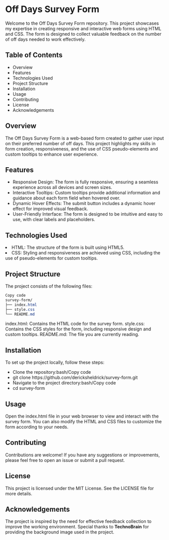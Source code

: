<h1>Off Days Survey Form</h1>
Welcome to the Off Days Survey Form repository. This project showcases my expertise in creating responsive and interactive web forms using HTML and CSS. The form is designed to collect valuable feedback on the number of off days needed to work effectively.

<h2>Table of Contents</h2>
<ul>
<li>Overview</li>
<li>Features</li>
<li>Technologies Used</li>
<li>Project Structure</li>
<li>Installation</li>
<li>Usage</li>
<li>Contributing</li>
<li>License</li>
<li>Acknowledgements</li>
</ul>

<h2>Overview</h2>
The Off Days Survey Form is a web-based form created to gather user input on their preferred number of off days. This project highlights my skills in form creation, responsiveness, and the use of CSS pseudo-elements and custom tooltips to enhance user experience.

<h2>Features</h2>
<ul>
<li>Responsive Design: The form is fully responsive, ensuring a seamless experience across all devices and screen sizes.</li>
<li>Interactive Tooltips: Custom tooltips provide additional information and guidance about each form field when hovered over.</li>
<li>Dynamic Hover Effects: The submit button includes a dynamic hover effect for improved visual feedback.</li>
<li>User-Friendly Interface: The form is designed to be intuitive and easy to use, with clear labels and placeholders.</li>
</ul>
<h2>Technologies Used</h2>
<li>HTML: The structure of the form is built using HTML5.</li>
<li>CSS: Styling and responsiveness are achieved using CSS, including the use of pseudo-elements for custom tooltips.</li>

<h2>Project Structure</h2>
The project consists of the following files:

```css
Copy code
survey-form/
├── index.html
├── style.css
└── README.md
```
index.html: Contains the HTML code for the survey form.
style.css: Contains the CSS styles for the form, including responsive design and custom tooltips.
README.md: The file you are currently reading.
<h2>Installation</h2>
To set up the project locally, follow these steps:
<ul>
<li>Clone the repository:bash/Copy code</li>
<li>git clone https://github.com/dericksheldrick/survey-form.git</li>
<li>Navigate to the project directory:bash/Copy code</li>
<li>cd survey-form</li>
</ul>
<h2>Usage</h2>
Open the index.html file in your web browser to view and interact with the survey form. You can also modify the HTML and CSS files to customize the form according to your needs.


<h2>Contributing</h2>
Contributions are welcome! If you have any suggestions or improvements, please feel free to open an issue or submit a pull request.

<h2>License</h2>
This project is licensed under the MIT License. See the LICENSE file for more details.

<h2>Acknowledgements</h2>
The project is inspired by the need for effective feedback collection to improve the working environment.
Special thanks to <strong>TechnoBrain</strong> for providing the background image used in the project.
